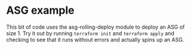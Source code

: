 # ASG example

This bit of code uses the asg-rolling-deploy module to deploy an ASG of size 1.
Try it out by running `terraform init` and `terraform apply` and checking to see that it runs without errors and actually spins up an ASG.
